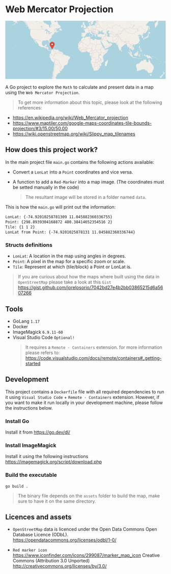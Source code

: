 # Web Mercator Projection

![WorldMap](https://github.com/jorelosorio/web-mercator-projection/blob/main/assets/cover.png?raw=true)

A Go project to explore the `Math` to calculate and present data in a map using the `Web Mercator Projection`.

> To get more information about this topic, please look at the following references: 

- https://en.wikipedia.org/wiki/Web_Mercator_projection
- https://www.maptiler.com/google-maps-coordinates-tile-bounds-projection/#3/15.00/50.00
- https://wiki.openstreetmap.org/wiki/Slippy_map_tilenames

## How does this project work?

In the main project file `main.go` contains the following actions available:

- Convert a `LonLat` into a `Point` coordinates and vice versa.

- A function to add a `Red-Marker` into a map image. (The coordinates must be setted manually in the code)
    > The resultant image will be stored in a folder named `data`.

This is how the `main.go` will print out the information:

    LonLat: {-74.92010258781309 11.045882360336755}
    Point: {298.8939304168872 480.38414652354516 2}
    Tile: {1 1 2}
    LonLat from Point: {-74.9201025878131 11.045882360336744}

### Structs definitions

- `LonLat`: A location in the map using angles in degrees.
- `Point`: A pixel in the map for a specific zoom or scale.
- `Tile`: Represent at which (tile/block) a Point or LonLat is.

> If you are curious about how the maps where built using the data in `OpenStreetMap` please take a look at this `Gist` https://gist.github.com/jorelosorio/7042bd27e4b2bb03865215d6a5607266

## Tools

- GoLang `1.17`
- Docker
- ImageMagick `6.9.11-60`
- Visual Studio Code `Optional!`
    > It requires a `Remote - Containers` extension. for more information please refers to: https://code.visualstudio.com/docs/remote/containers#_getting-started

## Development

This project contains a `Dockerfile` file with all required dependencies to run it using `Visual Studio Code` + `Remote - Containers` extension.
However, if you want to make it run locally in your development machine, please follow the instructions below.

### Install Go

Install it from https://go.dev/dl/

### Install ImageMagick

Install it using the following instructions https://imagemagick.org/script/download.php

### Build the executable

    go build .

> The binary file depends on the `assets` folder to build the map, make sure to have it on the same directory.

## Licences and assets

- `OpenStreetMap` data is licenced under the Open Data Commons Open Database Licence (ODbL). https://opendatacommons.org/licenses/odbl/1-0/

- `Red marker icon` https://www.iconfinder.com/icons/299087/marker_map_icon Creative Commons (Attribution 3.0 Unported) http://creativecommons.org/licenses/by/3.0/